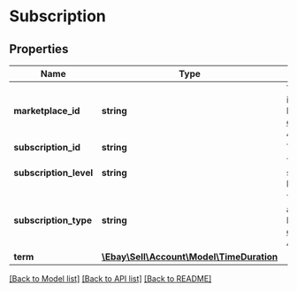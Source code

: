 # Subscription

## Properties
Name | Type | Description | Notes
------------ | ------------- | ------------- | -------------
**marketplace_id** | **string** | The marketplace with which the subscription is associated. For implementation help, refer to &lt;a href&#x3D;&#x27;https://developer.ebay.com/api-docs/sell/account/types/ba:MarketplaceIdEnum&#x27;&gt;eBay API documentation&lt;/a&gt; | [optional] 
**subscription_id** | **string** | The subscription ID. | [optional] 
**subscription_level** | **string** | The subscription level. For example, subscription levels for an eBay store include Starter, Basic, Featured, Anchor, and Enterprise levels. | [optional] 
**subscription_type** | **string** | The kind of entity with which the subscription is associated, such as an eBay store. For implementation help, refer to &lt;a href&#x3D;&#x27;https://developer.ebay.com/api-docs/sell/account/types/api:SubscriptionTypeEnum&#x27;&gt;eBay API documentation&lt;/a&gt; | [optional] 
**term** | [**\Ebay\Sell\Account\Model\TimeDuration**](TimeDuration.md) |  | [optional] 

[[Back to Model list]](../../README.md#documentation-for-models) [[Back to API list]](../../README.md#documentation-for-api-endpoints) [[Back to README]](../../README.md)

